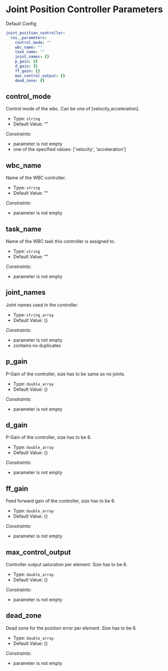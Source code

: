# Joint Position Controller Parameters

Default Config
```yaml
joint_position_controller:
  ros__parameters:
    control_mode: ""
    wbc_name: ""
    task_name: ""
    joint_names: {}
    p_gain: {}
    d_gain: {}
    ff_gain: {}
    max_control_output: {}
    dead_zone: {}
```

## control_mode

Control mode of the wbc. Can be one of [velocity,acceleration].

* Type: `string`
* Default Value: ""


*Constraints:*
 - parameter is not empty
 - one of the specified values: ['velocity', 'acceleration']

## wbc_name

Name of the WBC controller.

* Type: `string`
* Default Value: ""


*Constraints:*
 - parameter is not empty

## task_name

Name of the WBC task this controller is assigned to.

* Type: `string`
* Default Value: ""


*Constraints:*
 - parameter is not empty

## joint_names

Joint names used in the controller.

* Type: `string_array`
* Default Value: {}


*Constraints:*
 - parameter is not empty
 - contains no duplicates

## p_gain

P-Gain of the controller, size has to be same as no joints.

* Type: `double_array`
* Default Value: {}


*Constraints:*
 - parameter is not empty

## d_gain

P-Gain of the controller, size has to be 6.

* Type: `double_array`
* Default Value: {}


*Constraints:*
 - parameter is not empty

## ff_gain

Feed forward gain of the controller, size has to be 6.

* Type: `double_array`
* Default Value: {}


*Constraints:*
 - parameter is not empty

## max_control_output

Controller output saturation per element. Size has to be 6.

* Type: `double_array`
* Default Value: {}


*Constraints:*
 - parameter is not empty

## dead_zone

Dead zone for the position error per element. Size has to be 6.

* Type: `double_array`
* Default Value: {}


*Constraints:*
 - parameter is not empty
